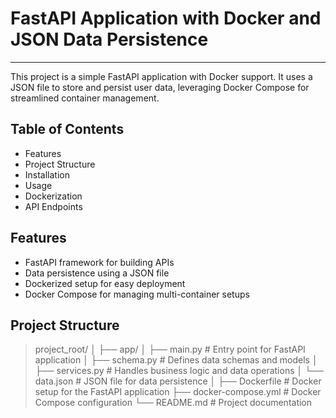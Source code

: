 # FastAPI Application with Docker and JSON Data Persistence
------------------------------------------------------------
This project is a simple FastAPI application with Docker support. It uses a JSON file to store and persist user data, leveraging Docker Compose for streamlined container management.

## Table of Contents
* Features
* Project Structure
* Installation
* Usage
* Dockerization
* API Endpoints

## Features
* FastAPI framework for building APIs
* Data persistence using a JSON file
* Dockerized setup for easy deployment
* Docker Compose for managing multi-container setups

## Project Structure

> project_root/
> │
├── app/
│   ├── main.py           # Entry point for FastAPI application
│   ├── schema.py         # Defines data schemas and models
│   ├── services.py       # Handles business logic and data operations
│   └── data.json         # JSON file for data persistence
│
├── Dockerfile            # Docker setup for the FastAPI application
├── docker-compose.yml    # Docker Compose configuration
└── README.md             # Project documentation
